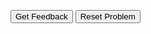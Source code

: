 <div id="selection1-sortableTrash" class="sortable-code"></div> 
<div id="selection1-sortable" class="sortable-code"></div> 
<div style="clear:both;"></div> 
<p> 
    <input id="selection1-feedbackLink" value="Get Feedback" type="button" /> 
    <input id="selection1-newInstanceLink" value="Reset Problem" type="button" /> 
</p> 
<script type="text/javascript"> 
(function(){
  var initial = "for i in range(0, 4):\n" +
    "	 myTurtle.fd(50)\n" +
    "    myTurtle.rt(90)\n" +
    "    ";
  var parsonsPuzzle = new ParsonsWidget({
    "sortableId": "selection1-sortable",
    "max_wrong_lines": 10,
    "grader": ParsonsWidget._graders.TurtleGrader,
    "exec_limit": 2500,
    "can_indent": true,
    "x_indent": 50,
    "lang": "en",
    "show_feedback": true,
    "executable_code": "",
    "programmingLang": "pseudo",
    "turtleModelCode": "for i in range(0, 4):\n\tmodelTurtle.fd(50)\n\tmodelTurtle.rt(90)\n    "
  });
  parsonsPuzzle.init(initial);
  parsonsPuzzle.shuffleLines();
  $("#selection1-newInstanceLink").click(function(event){ 
      event.preventDefault(); 
      parsonsPuzzle.shuffleLines(); 
  }); 
  $("#selection1-feedbackLink").click(function(event){ 
      event.preventDefault(); 
      parsonsPuzzle.getFeedback(); 
  }); 
})(); 
</script>
